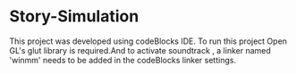 # Story-Simulation
This project was developed using codeBlocks IDE. 
To run this project Open GL's glut library is required.And to activate soundtrack , a linker named 'winmm' needs to be added in the codeBlocks linker settings.
